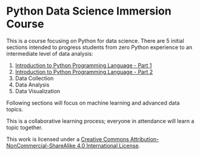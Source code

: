 # Python Data Science Immersion Course

This is a course focusing on Python for data science. There are 5 initial sections intended to progress students from zero Python experience to an intermediate level of data analysis:

1. [Introduction to Python Programming Language - Part 1](notebooks/Python_01_Introduction.ipynb)
2. [Introduction to Python Programming Language - Part 2](notebooks/Python_02_Introduction.ipynb)
3. Data Collection
4. Data Analysis
5. Data Visualization

Following sections will focus on machine learning and advanced data topics.

This is a collaborative learning process; everyone in attendance will learn a topic together.

This work is licensed under a [Creative Commons Attribution-NonCommercial-ShareAlike 4.0 International License](http://creativecommons.org/licenses/by-nc-sa/4.0/).
